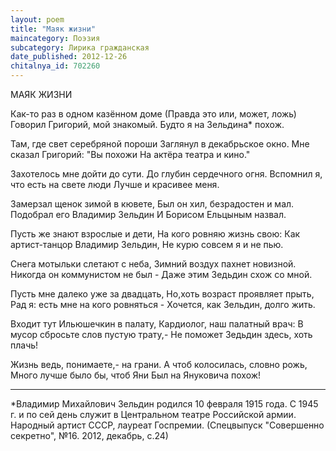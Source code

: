 ```yaml
---
layout: poem
title: "Маяк жизни"
maincategory: Поэзия
subcategory: Лирика гражданская
date_published: 2012-12-26
chitalnya_id: 702260
---
```




МАЯК ЖИЗНИ

Как-то раз в одном казённом доме
(Правда это или, может, ложь)
Говорил Григорий, мой знакомый.
Будто я на Зельдина\* похож.

Там, где свет серебряной пороши
Заглянул в декабрьское окно.
Мне сказал Григорий: "Вы похожи
На актёра театра и кино."

Захотелось мне дойти до сути.
До глубин сердечного огня.
Вспомнил я, что есть на свете люди
Лучше и красивее меня.

Замерзал щенок зимой в кювете,
Был он хил, безрадостен и мал.
Подобрал его Владимир Зельдин
И Борисом Ельцыным назвал.

Пусть же знают взрослые и дети,
На кого ровняю жизнь свою:
Как артист-танцор Владимир Зельдин,
Не курю совсем я и не пью.

Снега мотыльки слетают с неба,
Зимний воздух пахнет новизной.
Никогда он коммунистом не был -
Даже этим Зедьдин схож со мной.

Пусть мне далеко уже за двадцать,
Но,хоть возраст проявляет прыть,
Рад я: есть мне на кого ровняться -
Хочется, как Зельдин, долго жить.

Входит тут Ильюшечкин в палату,
Кардиолог, наш палатный врач:
В мусор сбросьте слов пустую трату,-
Не поможет Зедьдин здесь, хоть плачь!

Жизнь ведь, понимаете,- на грани.
А чтоб колосилась, словно рожь,
Много лучше было бы, чтоб Яни
Был на Януковича похож!
________________________
\*Владимир Михайлович Зельдин родился 
10 февраля 1915 года. С 1945 г. и по 
сей день служит в Центральном театре
Российской армии. Народный артист СССР,
лауреат Госпремии. 
(Спецвыпуск "Совершенно секретно", №16.
2012, декабрь, с.24)






